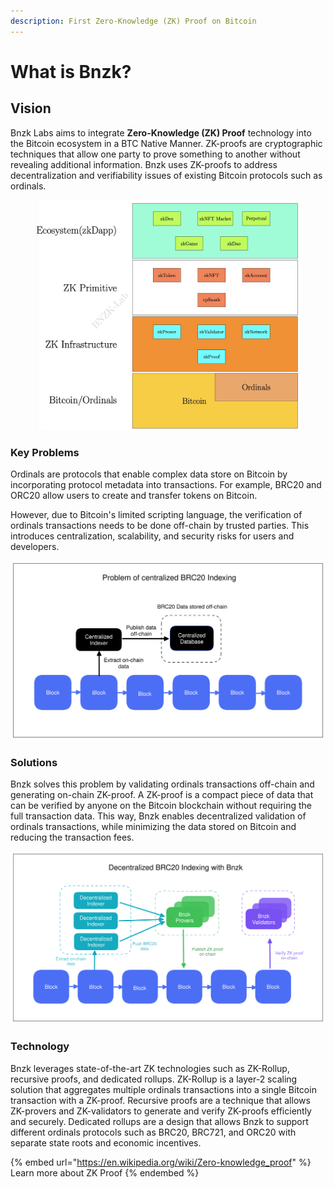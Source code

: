 ```yaml
---
description: First Zero-Knowledge (ZK) Proof on Bitcoin
---
```


# What is Bnzk?



## Vision

Bnzk Labs aims to integrate **Zero-Knowledge (ZK) Proof** technology into the Bitcoin ecosystem in a BTC Native Manner. ZK-proofs are cryptographic techniques that allow one party to prove something to another without revealing additional information. Bnzk uses ZK-proofs to address decentralization and verifiability issues of existing Bitcoin protocols such as ordinals.



<figure><img src=".gitbook/assets/bnzk-arch.jpg" alt=""><figcaption></figcaption></figure>



### Key Problems

Ordinals are protocols that enable complex data store on Bitcoin by incorporating protocol metadata into transactions. For example, BRC20 and ORC20 allow users to create and transfer tokens on Bitcoin.

However, due to Bitcoin's limited scripting language, the verification of ordinals transactions needs to be done off-chain by trusted parties. This introduces centralization, scalability, and security risks for users and developers.

<img src=".gitbook/assets/file.excalidraw.svg" alt="" class="gitbook-drawing">

### Solutions

Bnzk solves this problem by validating ordinals transactions off-chain and generating on-chain ZK-proof. A ZK-proof is a compact piece of data that can be verified by anyone on the Bitcoin blockchain without requiring the full transaction data. This way, Bnzk enables decentralized validation of ordinals transactions, while minimizing the data stored on Bitcoin and reducing the transaction fees.

<img src=".gitbook/assets/file.excalidraw (1).svg" alt="" class="gitbook-drawing">

### Technology

Bnzk leverages state-of-the-art ZK technologies such as ZK-Rollup, recursive proofs, and dedicated rollups. ZK-Rollup is a layer-2 scaling solution that aggregates multiple ordinals transactions into a single Bitcoin transaction with a ZK-proof. Recursive proofs are a technique that allows ZK-provers and ZK-validators to generate and verify ZK-proofs efficiently and securely. Dedicated rollups are a design that allows Bnzk to support different ordinals protocols such as BRC20, BRC721, and ORC20 with separate state roots and economic incentives.





{% embed url="https://en.wikipedia.org/wiki/Zero-knowledge_proof" %}
Learn more about ZK Proof
{% endembed %}
